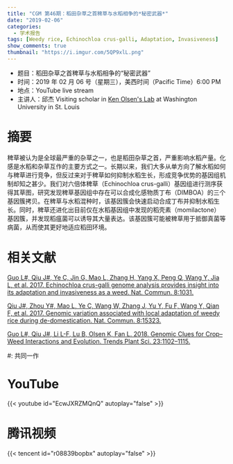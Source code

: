 ```yaml
---
title: "CGM 第46期：稻田杂草之首稗草与水稻相争的*秘密武器*"
date: "2019-02-06"
categories:
  - 学术报告
tags: [Weedy rice, Echinochloa crus-galli, Adaptation, Invasiveness]
show_comments: true
thumbnail: "https://i.imgur.com/5QP9xlL.png"
---
```



- 题目：稻田杂草之首稗草与水稻相争的“秘密武器”
- 时间：2019 年 02 月 06 号（星期三），美西时间（Pacific Time）6:00 PM
- 地点：YouTube live stream
- 主讲人：邱杰 Visiting scholar in [Ken Olsen's Lab](https://pages.wustl.edu/olsen) at Washington University in St. Louis 



# 摘要

稗草被认为是全球最严重的杂草之一，也是稻田杂草之首，严重影响水稻产量。化感是水稻和杂草互作的主要方式之一。长期以来，我们大多从单方向了解水稻如何与稗草进行竞争，但反过来对于稗草如何抑制水稻生长，形成竞争优势的基因组机制却知之甚少。我们对六倍体稗草（Echinochloa crus-galli）基因组进行测序获得其草图，研究发现稗草基因组中存在可以合成化感物质丁布（DIMBOA）的三个基因簇拷贝。在稗草与水稻混种时，该基因簇会快速启动合成丁布并抑制水稻生长。同时，稗草还进化出目前仅在水稻基因组中发现的稻壳素（momilactone）基因簇，并发现稻瘟菌可以诱导其大量表达。该基因簇可能被稗草用于抵御真菌等病菌，从而使其更好地适应稻田环境。

# 相关文献
[Guo L#, Qiu J#, Ye C, Jin G, Mao L, Zhang H, Yang X, Peng Q, Wang Y, Jia L, et al. 2017. Echinochloa crus-galli genome analysis provides insight into its adaptation and invasiveness as a weed. Nat. Commun. 8:1031.](https://www.nature.com/articles/s41467-017-01067-5)

[Qiu J#, Zhou Y#, Mao L, Ye C, Wang W, Zhang J, Yu Y, Fu F, Wang Y, Qian F, et al. 2017. Genomic variation associated with local adaptation of weedy rice during de-domestication. Nat. Commun. 8:15323.](https://www.nature.com/articles/ncomms15323)

[Guo L#, Qiu J#, Li L-F, Lu B, Olsen K, Fan L. 2018. Genomic Clues for Crop–Weed Interactions and Evolution. Trends Plant Sci. 23:1102–1115.](https://www.cell.com/trends/plant-science/fulltext/S1360-1385(18)30214-0)

\#: 共同一作


# YouTube

{{< youtube id="EcwJXRZMQnQ" autoplay="false" >}}

# 腾讯视频

{{< tencent id="r08839bopbx" autoplay="false" >}}
